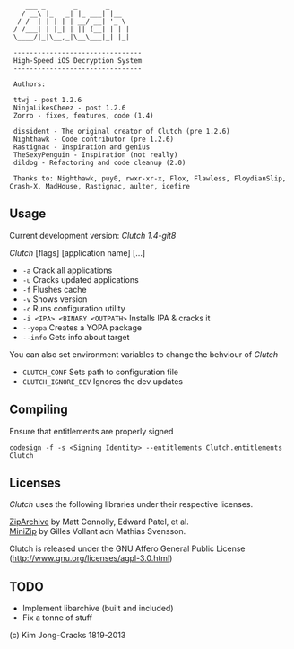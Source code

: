         ___ _       _       _
       / __\ |_   _| |_ ___| |__
      / /  | | | | | __/ __| '_ \
     / /___| | |_| | || (__| | | |
     \____/|_|\__,_|\__\___|_| |_|
 
     --------------------------------
     High-Speed iOS Decryption System
     --------------------------------
 
     Authors:
 
     ttwj - post 1.2.6
     NinjaLikesCheez - post 1.2.6
     Zorro - fixes, features, code (1.4)
 
     dissident - The original creator of Clutch (pre 1.2.6)
     Nighthawk - Code contributor (pre 1.2.6)
     Rastignac - Inspiration and genius
     TheSexyPenguin - Inspiration (not really)
     dildog - Refactoring and code cleanup (2.0)
 
     Thanks to: Nighthawk, puy0, rwxr-xr-x, Flox, Flawless, FloydianSlip, Crash-X, MadHouse, Rastignac, aulter, icefire


Usage
------------
Current development version: *Clutch 1.4-git8*

*Clutch* [flags] [application name] [...]

* `-a`                          Crack all applications<br />
* `-u`                          Cracks updated applications<br />
* `-f`                          Flushes cache<br />
* `-v`                          Shows version<br />
* `-c`                          Runs configuration utility<br />
* `-i <IPA> <BINARY <OUTPATH>`  Installs IPA & cracks it<br />
* `--yopa`                      Creates a YOPA package<br />
* `--info`                      Gets info about target<br />


You can also set environment variables to change the behviour of *Clutch*
* `CLUTCH_CONF` Sets path to configuration file<br />
* `CLUTCH_IGNORE_DEV` Ignores the dev updates<br />

Compiling
------------
Ensure that entitlements are properly signed

`codesign -f -s <Signing Identity> --entitlements Clutch.entitlements Clutch`

Licenses
------------
*Clutch* uses the following libraries under their respective licenses.

[ZipArchive](https://github.com/mattconnolly/ZipArchive/) by Matt Connolly, Edward Patel, et al.<br />
[MiniZip](http://www.winimage.com/zLibDll/minizip.html) by Gilles Vollant adn Mathias Svensson.

Clutch is released under the GNU Affero General Public License (http://www.gnu.org/licenses/agpl-3.0.html)

TODO
-------------
* Implement libarchive (built and included)
* Fix a tonne of stuff



(c) Kim Jong-Cracks 1819-2013


